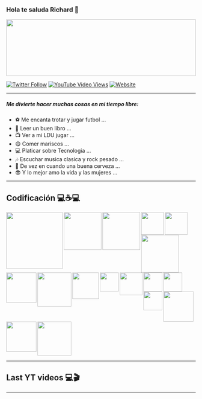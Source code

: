 ### Hola te saluda Richard 👋

<img src="https://i.pinimg.com/originals/9b/7a/a3/9b7aa3832d787c909a9f56c5764e2649.gif" style="width:100%;height:150px;" />

<br/>

[![Twitter Follow](https://img.shields.io/twitter/follow/Richard6_10?color=green&label=Richard&logo=twitter&style=for-the-badge)](https://twitter.com/Richard6_10) [![YouTube Video Views](https://img.shields.io/youtube/views/XDQ1qC6DCQs?color=green&label=Richard&logo=youtube&logoColor=red&style=for-the-badge)](https://www.youtube.com/channel/UCvHWv1YfSPOwAyW2c3UQvJw) [![Website](https://img.shields.io/website?label=Richard&logo=blogger&style=for-the-badge&up_message=Blog&url=https%3A%2F%2Fblogrichardfernando.blogspot.com%2F)](https://blogrichardfernando.blogspot.com/)

---
##### Me divierte hacer muchas cosas en mi tiempo libre:

- ⚽ Me encanta trotar y jugar futbol ...
- 📖 Leer un buen libro ...
- 📺 Ver a mi LDU jugar ...
- 😋 Comer mariscos ...
- 💻 Platicar sobre Tecnologia ...
- 🎶 Escuchar musica clasica y rock pesado ...
- 🍺 De vez en cuando una buena cerveza ...
- 😎 Y lo mejor amo la vida y las mujeres ...

---
## Codificación 💻☕💻

<img align="left" src="https://www.qweb.com.mx/wp-content/uploads/2018/06/1499794874html5-js-css3-logo-png.png" width="150px" />

<img align="left" src="https://nodejs.org/static/images/logos/nodejs-new-pantone-black.svg" width="100px" />

<img align="left" src="https://www.salamarkesa.com/wp-content/uploads/2019/10/angular-servidor-subir.png" width="100px" />

<img align="left" src="http://tech.tribalyte.eu/wp-content/uploads/2018/05/ionic.png" width="60px" />

<img align="left" src="https://victorroblesweb.es/wp-content/uploads/2016/11/mongodb.png" width="60px" />

<img align="left" src="https://download.logo.wine/logo/MySQL/MySQL-Logo.wine.png" width="100px" />

<img align="left" src="https://lh3.googleusercontent.com/proxy/iHtOKD9em8Z6a9b_Gm3Vd0vkalC9TMY6pARFuIGXbwQ6bs2IUAFeYsw1rTho-jy2VQzwNGiYpbYbJcGGuNTYhOHdJ2-6d3rJUazvxqs" width="80px" />

<img align="left" src="https://elwhileinfinito.files.wordpress.com/2015/03/django_logo1.png?w=517&h=269" width="90px" />

<img align="left" src="https://www.softdor.com/blog/wp-content/uploads/2019/03/postgresql-logo.png" width="70px" />

<img align="left" src="https://upload.wikimedia.org/wikipedia/commons/thumb/4/4c/Typescript_logo_2020.svg/1200px-Typescript_logo_2020.svg.png" width="50px" />

<img align="left" src="https://i.blogs.es/8d2420/650_1000_java/1366_2000.png" width="60px" />

<img align="left" src="https://upload.wikimedia.org/wikipedia/commons/thumb/b/b2/Bootstrap_logo.svg/1024px-Bootstrap_logo.svg.png" width="50px" />  

<img align="left" src="https://upload.wikimedia.org/wikipedia/commons/thumb/8/82/C_Sharp_logo.png/715px-C_Sharp_logo.png" width="50px" />

<img align="left" src="https://upload.wikimedia.org/wikipedia/commons/thumb/4/47/React.svg/1200px-React.svg.png" width="50px" />

<img align="left" src="https://upload.wikimedia.org/wikipedia/commons/thumb/3/38/SQLite370.svg/1200px-SQLite370.svg.png" width="80px" />

<img align="left" src="https://manticore-labs.com/wp-content/uploads/2019/02/nest.png" width="80px" />

<img src="https://cleventy.com/wp-content/uploads/2020/05/spring-boot.png" width="90px" />  

<br/>

---
## Last YT videos 💻🎬
<!-- YT:START -->
<!-- YT:END -->
---



